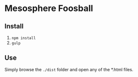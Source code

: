 Mesosphere Foosball
===================

Install
-------
1. `npm install`
2. `gulp`

Use
---
Simply browse the `./dist` folder and open any of the *.html files.

